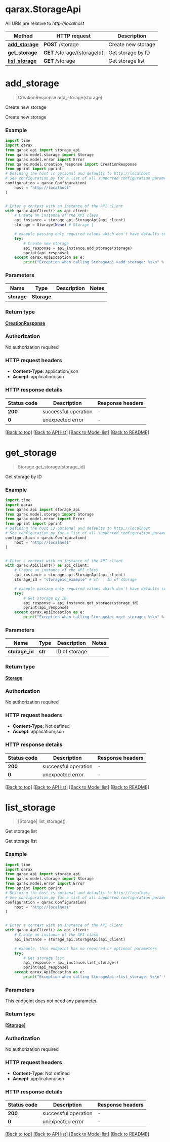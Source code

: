 # qarax.StorageApi

All URIs are relative to *http://localhost*

Method | HTTP request | Description
------------- | ------------- | -------------
[**add_storage**](StorageApi.md#add_storage) | **POST** /storage | Create new storage
[**get_storage**](StorageApi.md#get_storage) | **GET** /storage/{storageId} | Get storage by ID
[**list_storage**](StorageApi.md#list_storage) | **GET** /storage | Get storage list


# **add_storage**
> CreationResponse add_storage(storage)

Create new storage

Create new storage

### Example


```python
import time
import qarax
from qarax.api import storage_api
from qarax.model.storage import Storage
from qarax.model.error import Error
from qarax.model.creation_response import CreationResponse
from pprint import pprint
# Defining the host is optional and defaults to http://localhost
# See configuration.py for a list of all supported configuration parameters.
configuration = qarax.Configuration(
    host = "http://localhost"
)


# Enter a context with an instance of the API client
with qarax.ApiClient() as api_client:
    # Create an instance of the API class
    api_instance = storage_api.StorageApi(api_client)
    storage = Storage(None) # Storage | 

    # example passing only required values which don't have defaults set
    try:
        # Create new storage
        api_response = api_instance.add_storage(storage)
        pprint(api_response)
    except qarax.ApiException as e:
        print("Exception when calling StorageApi->add_storage: %s\n" % e)
```


### Parameters

Name | Type | Description  | Notes
------------- | ------------- | ------------- | -------------
 **storage** | [**Storage**](Storage.md)|  |

### Return type

[**CreationResponse**](CreationResponse.md)

### Authorization

No authorization required

### HTTP request headers

 - **Content-Type**: application/json
 - **Accept**: application/json


### HTTP response details

| Status code | Description | Response headers |
|-------------|-------------|------------------|
**200** | successful operation |  -  |
**0** | unexpected error |  -  |

[[Back to top]](#) [[Back to API list]](../README.md#documentation-for-api-endpoints) [[Back to Model list]](../README.md#documentation-for-models) [[Back to README]](../README.md)

# **get_storage**
> Storage get_storage(storage_id)

Get storage by ID

### Example


```python
import time
import qarax
from qarax.api import storage_api
from qarax.model.storage import Storage
from qarax.model.error import Error
from pprint import pprint
# Defining the host is optional and defaults to http://localhost
# See configuration.py for a list of all supported configuration parameters.
configuration = qarax.Configuration(
    host = "http://localhost"
)


# Enter a context with an instance of the API client
with qarax.ApiClient() as api_client:
    # Create an instance of the API class
    api_instance = storage_api.StorageApi(api_client)
    storage_id = "storageId_example" # str | ID of storage

    # example passing only required values which don't have defaults set
    try:
        # Get storage by ID
        api_response = api_instance.get_storage(storage_id)
        pprint(api_response)
    except qarax.ApiException as e:
        print("Exception when calling StorageApi->get_storage: %s\n" % e)
```


### Parameters

Name | Type | Description  | Notes
------------- | ------------- | ------------- | -------------
 **storage_id** | **str**| ID of storage |

### Return type

[**Storage**](Storage.md)

### Authorization

No authorization required

### HTTP request headers

 - **Content-Type**: Not defined
 - **Accept**: application/json


### HTTP response details

| Status code | Description | Response headers |
|-------------|-------------|------------------|
**200** | successful operation |  -  |
**0** | unexpected error |  -  |

[[Back to top]](#) [[Back to API list]](../README.md#documentation-for-api-endpoints) [[Back to Model list]](../README.md#documentation-for-models) [[Back to README]](../README.md)

# **list_storage**
> [Storage] list_storage()

Get storage list

Get storage list

### Example


```python
import time
import qarax
from qarax.api import storage_api
from qarax.model.storage import Storage
from qarax.model.error import Error
from pprint import pprint
# Defining the host is optional and defaults to http://localhost
# See configuration.py for a list of all supported configuration parameters.
configuration = qarax.Configuration(
    host = "http://localhost"
)


# Enter a context with an instance of the API client
with qarax.ApiClient() as api_client:
    # Create an instance of the API class
    api_instance = storage_api.StorageApi(api_client)

    # example, this endpoint has no required or optional parameters
    try:
        # Get storage list
        api_response = api_instance.list_storage()
        pprint(api_response)
    except qarax.ApiException as e:
        print("Exception when calling StorageApi->list_storage: %s\n" % e)
```


### Parameters
This endpoint does not need any parameter.

### Return type

[**[Storage]**](Storage.md)

### Authorization

No authorization required

### HTTP request headers

 - **Content-Type**: Not defined
 - **Accept**: application/json


### HTTP response details

| Status code | Description | Response headers |
|-------------|-------------|------------------|
**200** | successful operation |  -  |
**0** | unexpected error |  -  |

[[Back to top]](#) [[Back to API list]](../README.md#documentation-for-api-endpoints) [[Back to Model list]](../README.md#documentation-for-models) [[Back to README]](../README.md)


